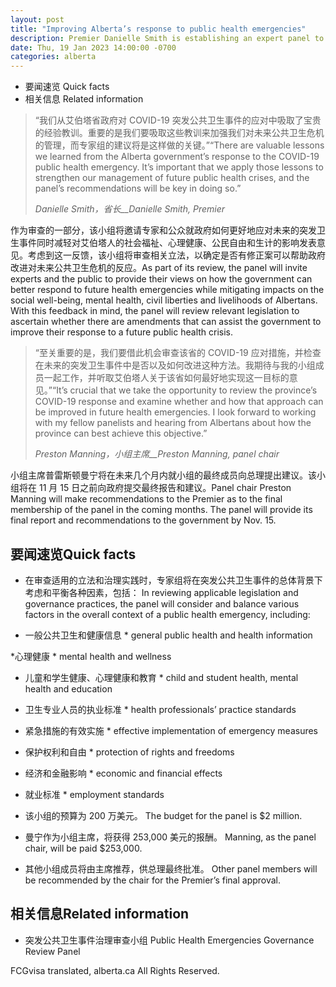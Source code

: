 ```yaml
---
layout: post
title: "Improving Alberta’s response to public health emergencies"
description: Premier Danielle Smith is establishing an expert panel to review the legislation and governance practices used by the Government of Alberta during the management of the COVID-19 public health emergency and to recommend changes necessary to improve government response to future health emergencies.
date: Thu, 19 Jan 2023 14:00:00 -0700
categories: alberta
---
```


* 要闻速览 Quick facts
* 相关信息 Related information

> “我们从艾伯塔省政府对 COVID-19 突发公共卫生事件的应对中吸取了宝贵的经验教训。重要的是我们要吸取这些教训来加强我们对未来公共卫生危机的管理，而专家组的建议将是这样做的关键。”“There are valuable lessons we learned from the Alberta government’s response to the COVID-19 public health emergency. It’s important that we apply those lessons to strengthen our management of future public health crises, and the panel’s recommendations will be key in doing so.”
>
> _Danielle Smith，省长__Danielle Smith, Premier_

作为审查的一部分，该小组将邀请专家和公众就政府如何更好地应对未来的突发卫生事件同时减轻对艾伯塔人的社会福祉、心理健康、公民自由和生计的影响发表意见。考虑到这一反馈，该小组将审查相关立法，以确定是否有修正案可以帮助政府改进对未来公共卫生危机的反应。As part of its review, the panel will invite experts and the public to provide their views on how the government can better respond to future health emergencies while mitigating impacts on the social well-being, mental health, civil liberties and livelihoods of Albertans. With this feedback in mind, the panel will review relevant legislation to ascertain whether there are amendments that can assist the government to improve their response to a future public health crisis.

> “至关重要的是，我们要借此机会审查该省的 COVID-19 应对措施，并检查在未来的突发卫生事件中是否以及如何改进这种方法。我期待与我的小组成员一起工作，并听取艾伯塔人关于该省如何最好地实现这一目标的意见。”“It’s crucial that we take the opportunity to review the province’s COVID-19 response and examine whether and how that approach can be improved in future health emergencies. I look forward to working with my fellow panelists and hearing from Albertans about how the province can best achieve this objective.”
>
> _Preston Manning，小组主席__Preston Manning, panel chair_

小组主席普雷斯顿曼宁将在未来几个月内就小组的最终成员向总理提出建议。该小组将在 11 月 15 日之前向政府提交最终报告和建议。Panel chair Preston Manning will make recommendations to the Premier as to the final membership of the panel in the coming months. The panel will provide its final report and recommendations to the government by Nov. 15.

## 要闻速览Quick facts

* 在审查适用的立法和治理实践时，专家组将在突发公共卫生事件的总体背景下考虑和平衡各种因素，包括： In reviewing applicable legislation and governance practices, the panel will consider and balance various factors in the overall context of a public health emergency, including:

* 一般公共卫生和健康信息 * general public health and health information

*心理健康 * mental health and wellness

* 儿童和学生健康、心理健康和教育 * child and student health, mental health and education

* 卫生专业人员的执业标准 * health professionals’ practice standards

* 紧急措施的有效实施 * effective implementation of emergency measures

* 保护权利和自由 * protection of rights and freedoms

* 经济和金融影响 * economic and financial effects

* 就业标准 * employment standards

* 该小组的预算为 200 万美元。 The budget for the panel is $2 million.

* 曼宁作为小组主席，将获得 253,000 美元的报酬。 Manning, as the panel chair, will be paid $253,000.

* 其他小组成员将由主席推荐，供总理最终批准。 Other panel members will be recommended by the chair for the Premier’s final approval.

## 相关信息Related information

* 突发公共卫生事件治理审查小组 Public Health Emergencies Governance Review Panel

FCGvisa translated, alberta.ca All Rights Reserved.
